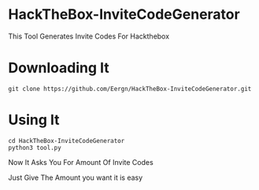 # HackTheBox-InviteCodeGenerator
This Tool Generates Invite Codes For Hackthebox

# Downloading It
	git clone https://github.com/Eergn/HackTheBox-InviteCodeGenerator.git
# Using It
	cd HackTheBox-InviteCodeGenerator
	python3 tool.py
  Now It Asks You For Amount Of Invite Codes
  
  Just Give The Amount you want it is easy
  
